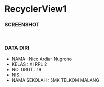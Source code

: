# RecyclerView1
### SCREENSHOT 

<br>

### DATA DIRI
- NAMA      : Nico Ardian Nugroho
- KELAS     : XI RPL 2
- NO. URUT  : 19
- NIS       : 
- NAMA SEKOLAH  : SMK TELKOM MALANG
